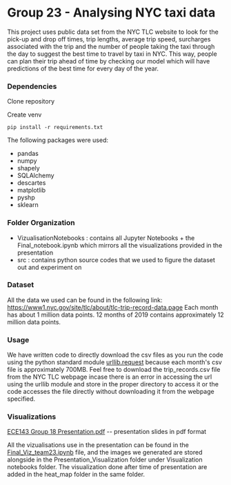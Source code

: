 # Group 23 - Analysing NYC taxi data

This project uses public data set from the NYC TLC website to look for the pick-up and drop off times, trip lengths, average trip speed, surcharges associated with the trip and the number of people taking the taxi through the day to suggest the best time to travel by taxi in NYC. This way, people can plan their trip ahead of time by checking our model which will have predictions of the best time for every day of the year.

### Dependencies ###

Clone repository

Create venv

```
pip install -r requirements.txt
```

The following packages were used:

* pandas
* numpy
* shapely
* SQLAlchemy
* descartes
* matplotlib
* pyshp
* sklearn


### Folder Organization ###
 
 - VizualisationNotebooks : contains all Jupyter Notebooks + the Final_notebook.ipynb which mirrors all the visualizations provided in the presentation
 - src : contains python source codes that we used to figure the dataset out and experiment on

### Dataset ###

All the data we used can be found in the following link: https://www1.nyc.gov/site/tlc/about/tlc-trip-record-data.page
Each month has about 1 million data points. 12 months of 2019 contains approximately 12 million data points.

### Usage ###

We have written code to directly download the csv files as you run the code using the python standard module [urllib.request](https://docs.python.org/3/library/urllib.request.html) because each month's csv file is approximately 700MB.
Feel free to download the trip_records.csv file from the NYC TLC webpage incase there is an error in accessing the url using the urllib module and store in the proper directory to access it or the code accesses the file directly without downloading it from the webpage specified.


### Visualizations ###
 [ECE143 Group 18 Presentation.pdf](./Presentation%20Slides/ECE143%20Group%2018%20Presentation.pdf) -- presentation slides in pdf format

All the vizualisations use in the presentation can be found in the [Final_Viz_team23.ipynb](VisualizationNotebooks/Presentation_Visualization/Final_Viz_team23.ipynb) file, and the images we generated are stored alongside in the Presentation_Visualization folder under Visualization notebooks folder. The visualization done after time of presentation are added in the heat_map folder in the same folder.
